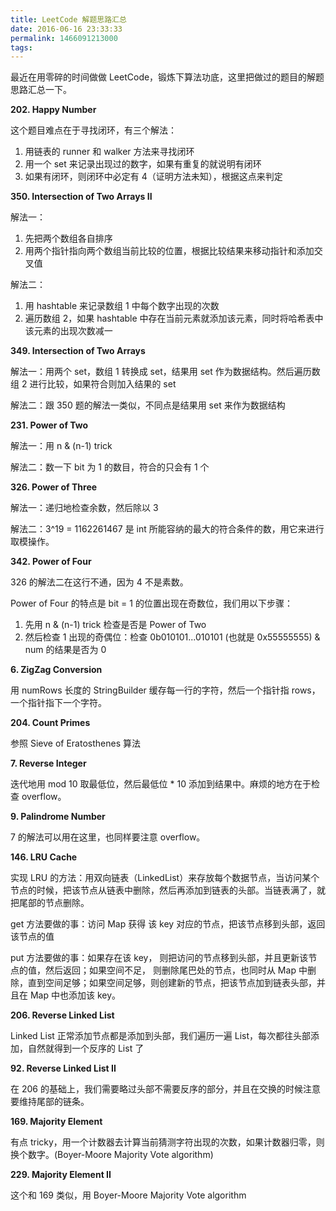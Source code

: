 ```yaml
---
title: LeetCode 解题思路汇总
date: 2016-06-16 23:33:33
permalink: 1466091213000
tags:
---
```


最近在用零碎的时间做做 LeetCode，锻炼下算法功底，这里把做过的题目的解题思路汇总一下。

**202. Happy Number**

这个题目难点在于寻找闭环，有三个解法：

1. 用链表的 runner 和 walker 方法来寻找闭环
2. 用一个 set 来记录出现过的数字，如果有重复的就说明有闭环
3. 如果有闭环，则闭环中必定有 4（证明方法未知），根据这点来判定

**350. Intersection of Two Arrays II**

解法一：

1. 先把两个数组各自排序
2. 用两个指针指向两个数组当前比较的位置，根据比较结果来移动指针和添加交叉值

解法二：

1. 用 hashtable 来记录数组 1 中每个数字出现的次数
2. 遍历数组 2，如果 hashtable 中存在当前元素就添加该元素，同时将哈希表中该元素的出现次数减一
<!-- more -->
**349. Intersection of Two Arrays**

解法一：用两个 set，数组 1 转换成 set，结果用 set 作为数据结构。然后遍历数组 2 进行比较，如果符合则加入结果的 set

解法二：跟 350 题的解法一类似，不同点是结果用 set 来作为数据结构

**231. Power of Two**

解法一：用 n & (n-1) trick

解法二：数一下 bit 为 1 的数目，符合的只会有 1 个

**326. Power of Three**

解法一：递归地检查余数，然后除以 3

解法二：3^19 = 1162261467 是 int 所能容纳的最大的符合条件的数，用它来进行取模操作。

**342. Power of Four**

326 的解法二在这行不通，因为 4 不是素数。

Power of Four 的特点是 bit = 1 的位置出现在奇数位，我们用以下步骤：

1. 先用 n & (n-1) trick 检查是否是 Power of Two
2. 然后检查 1 出现的奇偶位：检查 0b010101...010101 (也就是 0x55555555) & num 的结果是否为 0

**6. ZigZag Conversion**

用 numRows 长度的 StringBuilder 缓存每一行的字符，然后一个指针指 rows，一个指针指下一个字符。

**204. Count Primes**

参照 Sieve of Eratosthenes 算法

**7. Reverse Integer**

迭代地用 mod 10 取最低位，然后最低位 * 10 添加到结果中。麻烦的地方在于检查 overflow。

**9. Palindrome Number**

7 的解法可以用在这里，也同样要注意 overflow。

**146. LRU Cache**

实现 LRU 的方法：用双向链表（LinkedList）来存放每个数据节点，当访问某个节点的时候，把该节点从链表中删除，然后再添加到链表的头部。当链表满了，就把尾部的节点删除。

get 方法要做的事：访问 Map 获得 该 key 对应的节点，把该节点移到头部，返回该节点的值

put 方法要做的事：如果存在该 key， 则把访问的节点移到头部，并且更新该节点的值，然后返回；如果空间不足， 则删除尾巴处的节点，也同时从 Map 中删除，直到空间足够；如果空间足够，则创建新的节点，把该节点加到链表头部，并且在 Map 中也添加该 key。

**206. Reverse Linked List**

Linked List 正常添加节点都是添加到头部，我们遍历一遍 List，每次都往头部添加，自然就得到一个反序的 List 了

**92. Reverse Linked List II**

在 206 的基础上，我们需要略过头部不需要反序的部分，并且在交换的时候注意要维持尾部的链条。

**169. Majority Element**

有点 tricky，用一个计数器去计算当前猜测字符出现的次数，如果计数器归零，则换个数字。(Boyer-Moore Majority Vote algorithm)

**229. Majority Element II**

这个和 169 类似，用 Boyer-Moore Majority Vote algorithm